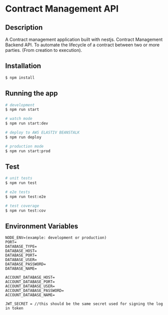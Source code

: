 # Contract Management API

## Description

A Contract management application built with nestjs.
Contract Management Backend API. To automate the lifecycle of a contract between two or more parties. (From creation to execution).

## Installation

```bash
$ npm install
```

## Running the app

```bash
# development
$ npm run start

# watch mode
$ npm run start:dev

# deploy to AWS ELASTIV BEANSTALK
$ npm run deploy

# production mode
$ npm run start:prod
```

## Test

```bash
# unit tests
$ npm run test

# e2e tests
$ npm run test:e2e

# test coverage
$ npm run test:cov
```

## Environment Variables

```
NODE_ENV=(example: development or production)
PORT=
DATABASE_TYPE=
DATABASE_HOST=
DATABASE_PORT=
DATABASE_USER=
DATABASE_PASSWORD=
DATABASE_NAME=

ACCOUNT_DATABASE_HOST=
ACCOUNT_DATABASE_PORT=
ACCOUNT_DATABASE_USER=
ACCOUNT_DATABASE_PASSWORD=
ACCOUNT_DATABASE_NAME=

JWT_SECRET = //this should be the same secret used for signing the log in token
```
